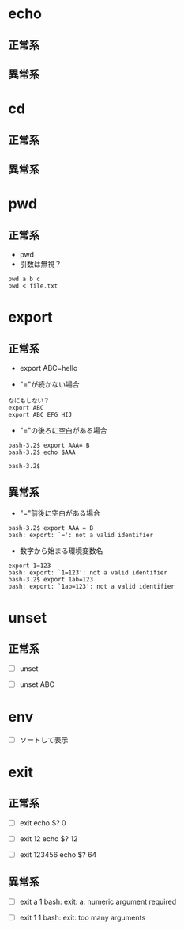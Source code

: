 
# echo
## 正常系


## 異常系


# cd
## 正常系


## 異常系


# pwd
## 正常系
- pwd
- 引数は無視？
```
pwd a b c
pwd < file.txt
```

# export
## 正常系

- export ABC=hello

- "="が続かない場合
```
なにもしない？
export ABC
export ABC EFG HIJ
```



- "="の後ろに空白がある場合
```
bash-3.2$ export AAA= B
bash-3.2$ echo $AAA

bash-3.2$
```

## 異常系
- "="前後に空白がある場合
```
bash-3.2$ export AAA = B
bash: export: `=': not a valid identifier
```

- 数字から始まる環境変数名
```
export 1=123
bash: export: `1=123': not a valid identifier
bash-3.2$ export 1ab=123
bash: export: `1ab=123': not a valid identifier
```

# unset
## 正常系
- [ ] unset

- [ ] unset ABC

# env
- [ ] ソートして表示


# exit
## 正常系
- [ ] exit
echo $?
0

- [ ] exit 12
echo $?
12

- [ ] exit 123456
echo $?
64

## 異常系
- [ ] exit a 1
bash: exit: a: numeric argument required

- [ ] exit 1 1
bash: exit: too many arguments





